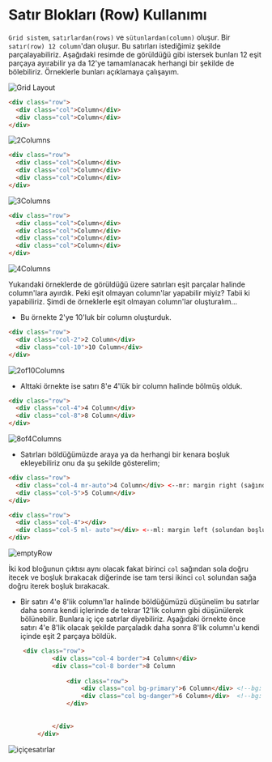 # **Satır Blokları (Row) Kullanımı**
`Grid sistem`, `satırlardan(rows)` ve `sütunlardan(column)` oluşur. Bir `satır(row) 12 column`'dan oluşur. Bu satırları istediğimiz şekilde parçalayabiliriz. Aşağıdaki resimde de görüldüğü gibi istersek bunları 12 eşit parçaya ayırabilir ya da 12'ye tamamlanacak herhangi bir şekilde de bölebiliriz. Örneklerle bunları açıklamaya çalışayım.

![Grid Layout](https://raw.githubusercontent.com/Kodluyoruz/taskforce/main/bootstrap/bootstrap-satir-bloklari-row-kullanimi/figures/Bootstrap-part-2.png)


```html
<div class="row">
  <div class="col">Column</div>
  <div class="col">Column</div>
</div>
```
![2Columns](https://raw.githubusercontent.com/Kodluyoruz/taskforce/main/bootstrap/bootstrap-satir-bloklari-row-kullanimi/figures/6of6.PNG)
```html
<div class="row">
  <div class="col">Column</div>
  <div class="col">Column</div>
  <div class="col">Column</div>
</div>
```
![3Columns](https://raw.githubusercontent.com/Kodluyoruz/taskforce/main/bootstrap/bootstrap-satir-bloklari-row-kullanimi/figures/3column.PNG)

```html
<div class="row">
  <div class="col">Column</div>
  <div class="col">Column</div>
  <div class="col">Column</div>
  <div class="col">Column</div>
</div>
```
![4Columns](https://raw.githubusercontent.com/Kodluyoruz/taskforce/main/bootstrap/bootstrap-satir-bloklari-row-kullanimi/figures/4column.PNG)

Yukarıdaki örneklerde de görüldüğü üzere satırları eşit parçalar halinde column'lara ayırdık. Peki eşit olmayan column'lar yapabilir miyiz? Tabii ki yapabiliriz. Şimdi de örneklerle eşit olmayan column'lar oluşturalım...

- Bu örnekte 2'ye 10'luk bir column oluşturduk.
```html
<div class="row">
  <div class="col-2">2 Column</div>
  <div class="col-10">10 Column</div> 
</div>
```
![2of10Columns](https://raw.githubusercontent.com/Kodluyoruz/taskforce/main/bootstrap/bootstrap-satir-bloklari-row-kullanimi/figures/img-2.PNG)

- Alttaki örnekte ise satırı 8'e 4'lük bir column halinde bölmüş olduk.
```html
<div class="row">
  <div class="col-4">4 Column</div>
  <div class="col-8">8 Column</div> 
</div>
```

![8of4Columns](https://raw.githubusercontent.com/Kodluyoruz/taskforce/main/bootstrap/bootstrap-satir-bloklari-row-kullanimi/figures/8of4.PNG)

- Satırları böldüğümüzde araya ya da herhangi bir kenara boşluk ekleyebiliriz onu da şu şekilde gösterelim;
```html
<div class="row">
  <div class="col-4 mr-auto">4 Column</div> <--mr: margin right (sağından boşluk bırak)-->
  <div class="col-5">5 Column</div> 
</div>

<div class="row">
  <div class="col-4"></div>
  <div class="col-5 ml- auto"></div> <--ml: margin left (solundan boşluk bırak)-->
</div>
```

![emptyRow](https://raw.githubusercontent.com/Kodluyoruz/taskforce/main/bootstrap/bootstrap-satir-bloklari-row-kullanimi/figures/img-7.PNG)

İki kod bloğunun çıktısı aynı olacak fakat birinci `col` sağından sola doğru itecek ve boşluk bırakacak diğerinde ise tam tersi ikinci `col` solundan sağa doğru iterek boşluk bırakacak.

- Bir satırı 4'e 8'lik column'lar halinde böldüğümüzü düşünelim bu satırlar daha sonra kendi içlerinde de tekrar 12'lik column gibi düşünülerek bölünebilir. Bunlara iç içe satırlar diyebiliriz. Aşağıdaki örnekte önce satırı 4'e 8'lik olacak şekilde parçaladık daha sonra 8'lik column'u kendi içinde eşit 2 parçaya böldük.
```html
    <div class="row">
			<div class="col-4 border">4 Column</div>
			<div class="col-8 border">8 Column
				
				<div class="row">
					<div class="col bg-primary">6 Column</div> <!--bg: background, primary:color-->
					<div class="col bg-danger">6 Column</div>  <!--bg: background, primary:color-->
				</div>
			
			
			</div>
		</div>
 ```
![içiçesatırlar](https://raw.githubusercontent.com/Kodluyoruz/taskforce/main/bootstrap/bootstrap-satir-bloklari-row-kullanimi/figures/img8.PNG)
